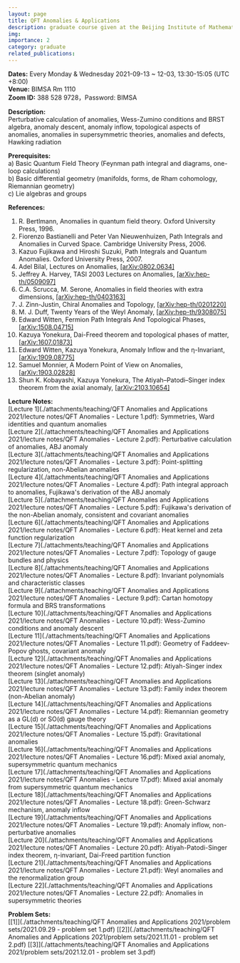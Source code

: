 ```yaml
---
layout: page
title: QFT Anomalies & Applications
description: graduate course given at the Beijing Institute of Mathematical Sciences and Applications (BIMSA) in the fall of 2021
img: 
importance: 2
category: graduate
related_publications: 
---
```


<!--
    Script for Latex, copied from https://www.sarpublisher.com/how-to-enable-latex-in-blogger/
    Remember change the http in src to https, or your browser may refuse to load it.
    Offical docs of MathJax can be found under https://docs.mathjax.org/en/v2.7-latest/configuration.html#configuring-mathjax
    Under default setting, all formulas are too large. I added `scale: 80` under "HTML-CSS" to fix this.
-->
<script type="text/javascript" src="https://cdn.mathjax.org/mathjax/latest/MathJax.js">
    MathJax.Hub.Config({
        extensions: ["tex2jax.js","TeX/AMSmath.js","TeX/AMSsymbols.js"],
        jax: ["input/TeX", "output/HTML-CSS"],
        tex2jax: {
            inlineMath: [ ['$','$'], ["\\(","\\)"] ],
            displayMath: [ ['$$','$$'], ["\\[","\\]"] ],
        },
        "HTML-CSS": {availableFonts: ["TeX"], scale: 80}
    });
</script>


<b>Dates:</b> Every Monday & Wednesday 2021-09-13 ~ 12-03, 13:30-15:05 (UTC +8:00)<br>
<b>Venue:</b> BIMSA Rm 1110<br>
<b>Zoom ID:</b> 388 528 9728，Password: BIMSA

<b>Description:</b><br> 
Perturbative calculation of anomalies, Wess-Zumino conditions and BRST algebra, anomaly descent, anomaly inflow, topological aspects of anomalies, anomalies in supersymmetric theories, anomalies and defects, Hawking radiation

<b>Prerequisites:</b><br>
a) Basic Quantum Field Theory (Feynman path integral and diagrams, one-loop calculations)<br>
b) Basic differential geometry (manifolds, forms, de Rham cohomology, Riemannian geometry)<br>
c) Lie algebras and groups<br>

<b>References:</b><br>
1. R. Bertlmann, Anomalies in quantum field theory. Oxford University Press, 1996.<br>
2. Fiorenzo Bastianelli and Peter Van Nieuwenhuizen, Path Integrals and Anomalies in Curved Space. Cambridge University Press, 2006.<br>
3. Kazuo Fujikawa and Hiroshi Suzuki, Path Integrals and Quantum Anomalies. Oxford University Press, 2007.<br>
4. Adel Bilal, Lectures on Anomalies, <a href="https://arxiv.org/abs/0802.0634">[arXiv:0802.0634]</a><br>
5. Jeffrey A. Harvey, TASI 2003 Lectures on Anomalies, <a href="https://arxiv.org/abs/hep-th/0509097">[arXiv:hep-th/0509097]</a><br>
6. C.A. Scrucca, M. Serone, Anomalies in field theories with extra dimensions, <a href="https://arxiv.org/abs/hep-th/0403163">[arXiv:hep-th/0403163]</a><br>
7. J. Zinn-Justin, Chiral Anomalies and Topology, <a href="https://arxiv.org/abs/hep-th/0201220v1">[arXiv:hep-th/0201220]</a><br>
8. M. J. Duff, Twenty Years of the Weyl Anomaly, <a href="https://arxiv.org/abs/hep-th/9308075">[arXiv:hep-th/9308075]</a><br>
9. Edward Witten, Fermion Path Integrals And Topological Phases, <a href="https://arxiv.org/abs/1508.04715">[arXiv:1508.04715]</a><br>
10. Kazuya Yonekura, Dai-Freed theorem and topological phases of matter, <a href="https://arxiv.org/abs/1607.01873">[arXiv:1607.01873]</a><br>
11. Edward Witten, Kazuya Yonekura, Anomaly Inflow and the η-Invariant, <a href="https://arxiv.org/abs/1909.08775">[arXiv:1909.08775]</a><br>
12. Samuel Monnier, A Modern Point of View on Anomalies, <a href="https://arxiv.org/abs/1903.02828">[arXiv:1903.02828]</a><br>
13. Shun K. Kobayashi, Kazuya Yonekura, The Atiyah–Patodi–Singer index theorem from the axial anomaly, <a href="https://arxiv.org/abs/2103.10654">[arXiv:2103.10654]</a><br>



<b>Lecture Notes:</b><br>
[Lecture 1](./attachments/teaching/QFT Anomalies and Applications 2021/lecture notes/QFT Anomalies - Lecture 1.pdf): Symmetries, Ward identities and quantum anomalies<br>
[Lecture 2](./attachments/teaching/QFT Anomalies and Applications 2021/lecture notes/QFT Anomalies - Lecture 2.pdf): Perturbative calculation of anomalies, ABJ anomaly<br>
[Lecture 3](./attachments/teaching/QFT Anomalies and Applications 2021/lecture notes/QFT Anomalies - Lecture 3.pdf): Point-splitting regularization, non-Abelian anomalies<br>
[Lecture 4](./attachments/teaching/QFT Anomalies and Applications 2021/lecture notes/QFT Anomalies - Lecture 4.pdf): Path integral approach to anomalies, Fujikawa's derivation of the ABJ anomaly<br>
[Lecture 5](./attachments/teaching/QFT Anomalies and Applications 2021/lecture notes/QFT Anomalies - Lecture 5.pdf): Fujikawa's derivation of the non-Abelian anomaly, consistent and covariant anomalies<br>
[Lecture 6](./attachments/teaching/QFT Anomalies and Applications 2021/lecture notes/QFT Anomalies - Lecture 6.pdf): Heat kernel and zeta function regularization<br>
[Lecture 7](./attachments/teaching/QFT Anomalies and Applications 2021/lecture notes/QFT Anomalies - Lecture 7.pdf): Topology of gauge bundles and physics<br>
[Lecture 8](./attachments/teaching/QFT Anomalies and Applications 2021/lecture notes/QFT Anomalies - Lecture 8.pdf): Invariant polynomials and characteristic classes<br>
[Lecture 9](./attachments/teaching/QFT Anomalies and Applications 2021/lecture notes/QFT Anomalies - Lecture 9.pdf):  Cartan homotopy formula and BRS transformations<br>
[Lecture 10](./attachments/teaching/QFT Anomalies and Applications 2021/lecture notes/QFT Anomalies - Lecture 10.pdf): Wess-Zumino conditions and anomaly descent<br>
[Lecture 11](./attachments/teaching/QFT Anomalies and Applications 2021/lecture notes/QFT Anomalies - Lecture 11.pdf): Geometry of Faddeev-Popov ghosts, covariant anomaly<br>
[Lecture 12](./attachments/teaching/QFT Anomalies and Applications 2021/lecture notes/QFT Anomalies - Lecture 12.pdf): Atiyah-Singer index theorem (singlet anomaly)<br>
[Lecture 13](./attachments/teaching/QFT Anomalies and Applications 2021/lecture notes/QFT Anomalies - Lecture 13.pdf): Family index theorem (non-Abelian anomaly)<br>
[Lecture 14](./attachments/teaching/QFT Anomalies and Applications 2021/lecture notes/QFT Anomalies - Lecture 14.pdf): Riemannian geometry as a GL(d) or SO(d) gauge theory<br>
[Lecture 15](./attachments/teaching/QFT Anomalies and Applications 2021/lecture notes/QFT Anomalies - Lecture 15.pdf): Gravitational anomalies<br>
[Lecture 16](./attachments/teaching/QFT Anomalies and Applications 2021/lecture notes/QFT Anomalies - Lecture 16.pdf): Mixed axial anomaly, supersymmetric quantum mechanics<br>
[Lecture 17](./attachments/teaching/QFT Anomalies and Applications 2021/lecture notes/QFT Anomalies - Lecture 17.pdf): Mixed axial anomaly from supersymmetric quantum mechanics<br>
[Lecture 18](./attachments/teaching/QFT Anomalies and Applications 2021/lecture notes/QFT Anomalies - Lecture 18.pdf): Green-Schwarz mechanism, anomaly inflow<br>
[Lecture 19](./attachments/teaching/QFT Anomalies and Applications 2021/lecture notes/QFT Anomalies - Lecture 19.pdf): Anomaly inflow, non-perturbative anomalies<br>
[Lecture 20](./attachments/teaching/QFT Anomalies and Applications 2021/lecture notes/QFT Anomalies - Lecture 20.pdf): Atiyah-Patodi-Singer index theorem, η-invariant, Dai-Freed partition function<br>
[Lecture 21](./attachments/teaching/QFT Anomalies and Applications 2021/lecture notes/QFT Anomalies - Lecture 21.pdf): Weyl anomalies and the renormalization group<br>
[Lecture 22](./attachments/teaching/QFT Anomalies and Applications 2021/lecture notes/QFT Anomalies - Lecture 22.pdf): Anomalies in supersymmetric theories<br>


<b>Problem Sets:</b><br>
[[1]](./attachments/teaching/QFT Anomalies and Applications 2021/problem sets/2021.09.29 - problem set 1.pdf) 
[[2]](./attachments/teaching/QFT Anomalies and Applications 2021/problem sets/2021.11.01 - problem set 2.pdf)
[[3]](./attachments/teaching/QFT Anomalies and Applications 2021/problem sets/2021.12.01 - problem set 3.pdf)
